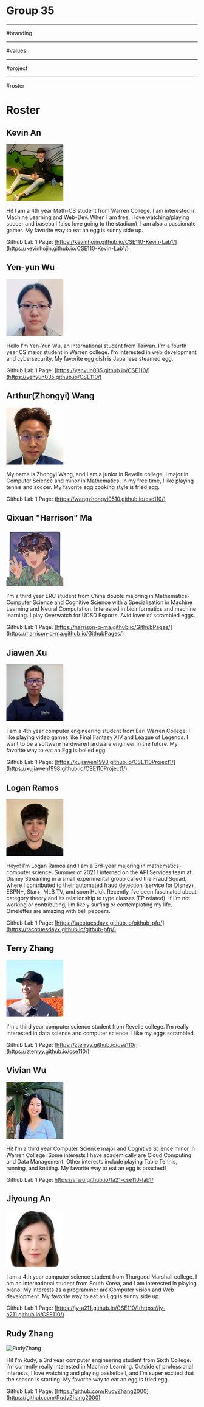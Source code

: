 # Group 35
--------------------------------------------------------------------------------------------------------------
#branding


--------------------------------------------------------------------------------------------------------------
#values




--------------------------------------------------------------------------------------------------------------
#project



-------------------------------------------------------------------------------------------------------------
#roster

# Roster 
## Kevin An

<img src="/admin/group-images/KevinAn.jpg" alt="Kevin An" width="150" height="150">

Hi! I am a 4th year Math-CS student from Warren College. I am interested in Machine Learning and Web-Dev. When I am free, I love watching/playing soccer and baseball (also love going to the stadium). I am also a passionate gamer. My favorite way to eat an egg is sunny side up.

Github Lab 1 Page: [https://kevinhojin.github.io/CSE110-Kevin-Lab1/](https://kevinhojin.github.io/CSE110-Kevin-Lab1/)

## Yen-yun Wu

<img src="/admin/group-images/Yen-YunWu.jpg" alt="Yen-Yun Wu" width="150" height="150">

Hello I’m Yen-Yun Wu, an international student from Taiwan. I’m a fourth year CS major student in Warren college. I’m interested in web development and cybersecurity. My favorite egg dish is Japanese steamed egg.

Github Lab 1 Page: [https://yenyun035.github.io/CSE110/](https://yenyun035.github.io/CSE110/)

## Arthur(Zhongyi) Wang

<img src="/admin/group-images/ZhongyiWang.jpg" alt="Zhongyi Wang" width="150" height="150">

My name is Zhongyi Wang, and I am a junior in Revelle college. I major in Computer Science and minor in Mathematics. In my free time, I like playing tennis and soccer. My favorite egg cooking style is fried egg.

Github Lab 1 Page: [(https://wangzhongyi0510.github.io/cse110/)](https://wangzhongyi0510.github.io/cse110/)

## Qixuan "Harrison" Ma

<img src="/admin/group-images/HarrisonMa.jpg" alt="Harrison Ma" width="150" height="150">

I'm a third year ERC student from China double majoring in Mathematics-Computer Science and Cognitive Science with a Specialization in Machine Learning and Neural Computation. Interested in bioinformatics and machine learning. I play Overwatch for UCSD Esports. Avid lover of scrambled eggs. 

Github Lab 1 Page: [https://harrison-q-ma.github.io/GithubPages/](https://harrison-q-ma.github.io/GithubPages/)

## Jiawen Xu

<img src="/admin/group-images/JiawenXu.jpg" alt="Jiawen Xu" width="150" height="150">

I am a 4th year computer engineering student from Earl Warren College. I like playing video games like Final Fantasy XIV and League of Legends. I want to be a software hardware/hardware engineer in the future. My favorite way to eat an Egg is boiled egg.

Github Lab 1 Page: [https://xujiawen1998.github.io/CSE110Project1/](https://xujiawen1998.github.io/CSE110Project1/)

## Logan Ramos

<img src="/admin/group-images/LoganRRamos.jpg" alt="Logan Ramos" width="150" height="150">

Heyo! I’m Logan Ramos and I am a 3rd-year majoring in mathematics-computer science. Summer of 2021 I interned on the API Services team at Disney Streaming in a small experimental group called the Fraud Squad, where I contributed to their automated fraud detection (service for Disney+, ESPN+, Star+, MLB TV, and soon Hulu). Recently I’ve been fascinated about category theory and its relationship to type classes (FP related). If I’m not working or contributing, I’m likely surfing or contemplating my life. Omelettes are amazing with bell peppers.

Github Lab 1 Page: [https://tacotuesdayx.github.io/github-pfp/](https://tacotuesdayx.github.io/github-pfp/)

## Terry Zhang

<img src="/admin/group-images/TerryZhang.jpg" alt="Terry Zhang" width="150" height="150">

I'm a third year computer science student from Revelle college. I’m really interested in data science and computer science. I like my eggs scrambled.

Github Lab 1 Page: [https://zterryy.github.io/cse110/](https://zterryy.github.io/cse110/)

## Vivian Wu

<img src="/admin/group-images/VivianWu.jpg" alt="Vivian Wu" width="150" height="150">

Hi! I’m a third year Computer Science major and Cognitive Science minor in Warren College. Some interests I have academically are Cloud Computing and Data Management. Other interests include playing Table Tennis, running, and knitting. My favorite way to eat an egg is poached! 

Github Lab 1 Page: [https://vrwu.github.io/fa21-cse110-lab1/ ](https://vrwu.github.io/fa21-cse110-lab1/)

## Jiyoung An

<img src="/admin/group-images/JiyoungAn.jpg" alt="Jiyoung An" width="150" height="150">

I am a 4th year computer science student from Thurgood Marshall college. I am an international student from South Korea, and I am interested in playing piano. My interests as a programmer are Computer vision and Web development. My favorite way to eat an Egg is sunny side up.

Github Lab 1 Page: [https://jy-a211.github.io/CSE110/](https://jy-a211.github.io/CSE110/)

## Rudy Zhang 

<img src="/admin/group-images/RudyZhang.jpg" alt="RudyZhang" width="150" height="150">

Hi! I’m Rudy, a 3rd year computer engineering student from Sixth College. I’m currently really interested in Machine Learning. Outside of professional interests, I love watching and playing basketball, and I’m super excited that the season is starting. My favorite way to eat an egg is fried egg.

Github Lab 1 Page: [https://github.com/RudyZhang2000](https://github.com/RudyZhang2000)





